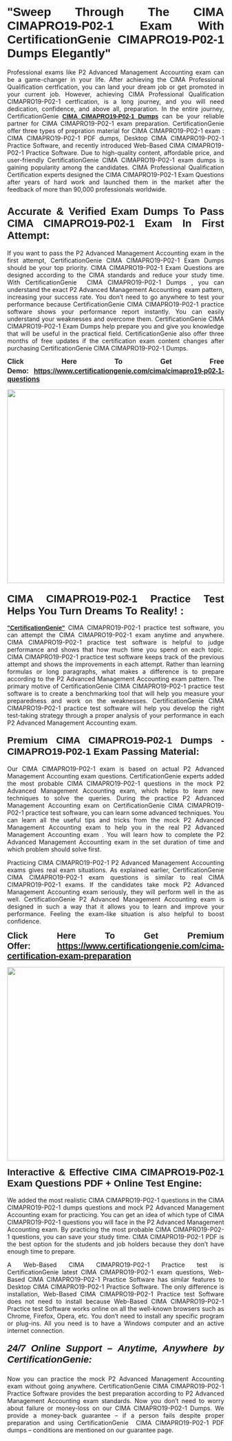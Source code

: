 
<h1 style="text-align: justify;"><span style="font-family:Tahoma,Geneva,sans-serif;"><strong>"Sweep Through The CIMA CIMAPRO19-P02-1 Exam With CertificationGenie CIMAPRO19-P02-1 Dumps Elegantly"</strong></span></h1>

<p style="text-align: justify;">Professional exams like P2 Advanced Management Accounting exam can be a game-changer in your life. After achieving the CIMA Professional Qualification certfication, you can land your dream job or get promoted in your current job. However, achieving CIMA Professional Qualification CIMAPRO19-P02-1 certfication, is a long journey, and you will need dedication, confidence, and above all, preparation. In the entire journey, CertificationGenie <span style="font-family:Tahoma,Geneva,sans-serif;"><strong><a href="https://www.certificationgenie.com/cima/cimapro19-p02-1-questions">CIMA CIMAPRO19-P02-1 Dumps</a></strong></span> can be your reliable partner for CIMA CIMAPRO19-P02-1 exam preparation. CertificationGenie offer three types of prepration material for CIMA CIMAPRO19-P02-1 exam : CIMA CIMAPRO19-P02-1 PDF dumps, Desktop CIMA CIMAPRO19-P02-1 Practice Software, and recently introduced Web-Based CIMA CIMAPRO19-P02-1 Practice Software. Due to high-quality content, affordable price, and user-friendly CertificationGenie CIMA CIMAPRO19-P02-1 exam dumps is gaining popularity among the candidates. CIMA Professional Qualification Certification experts designed the CIMA CIMAPRO19-P02-1 Exam Questions after years of hard work and launched them in the market after the feedback of more than 90,000 professionals worldwide. </p>

<h2 style="text-align: justify;"><span style="font-family:Tahoma,Geneva,sans-serif;"><strong><span style="font-size:24px;">Accurate & Verified Exam Dumps To Pass CIMA CIMAPRO19-P02-1 Exam In First Attempt:</span></strong></span></h2>

<p style="text-align: justify;">If you want to pass the P2 Advanced Management Accounting exam in the first attempt, CertificationGenie CIMA CIMAPRO19-P02-1 Exam Dumps should be your top priority. CIMA CIMAPRO19-P02-1 Exam Questions are designed according to the CIMA standards and reduce your study time. With CertificationGenie  CIMA CIMAPRO19-P02-1 Dumps , you can understand the exact P2 Advanced Management Accounting  exam pattern, increasing your success rate. You don’t need to go anywhere to test your performance because CertificationGenie CIMA CIMAPRO19-P02-1 practice software shows your performance report instantly. You can easily understand your weaknesses and overcome them. CertificationGenie CIMA CIMAPRO19-P02-1 Exam Dumps help prepare you and give you knowledge that will be useful in the practical field. CertificationGenie also offer three months of free updates if the certification exam content changes after purchasing CertificationGenie CIMA CIMAPRO19-P02-1 Dumps.</p>

<p style="text-align: justify;"><span style="font-size:16px;"><span style="font-family:Tahoma,Geneva,sans-serif;"><strong>Click Here To Get Free Demo:</strong></span></span><span style="font-size:20px;"><span style="font-family:Tahoma,Geneva,sans-serif;"><strong> </strong></span></span><span style="font-size:16px;"><span style="font-family:Tahoma,Geneva,sans-serif;"><strong><a href="https://www.certificationgenie.com/cima/cimapro19-p02-1-questions">https://www.certificationgenie.com/cima/cimapro19-p02-1-questions</a></strong></span></span></p>

<p style="text-align: justify;"><a href="https://www.certificationgenie.com/cima/cimapro19-p02-1-questions"><img alt="" src="https://lh3.googleusercontent.com/pw/ACtC-3doDiK9SBBk_UUqL334qseWDG_7JxQKLxHAGtTDipddtog-z9sewKtP3Tk9FwJ0gNHeZL-V2e-wWmrx9eptY3qsjJVeeDHyQ49zt8PKVbyyxKZUZKZ5pdO7XyZJXuUkyF5LfCWL-4CYe1RXSTYxofc8=w1169-h657-no?authuser=0" style="width: 100%; height: 450px;" /></a></p>

<h3 style="text-align: justify;"><span style="font-family:Tahoma,Geneva,sans-serif;"><strong><span style="font-size:24px;">CIMA CIMAPRO19-P02-1 Practice Test Helps You Turn Dreams To Reality! :</span></strong></span></h3>

<p style="text-align: justify;"><a href="https://www.certificationgenie.com/"><span style="font-family:Tahoma,Geneva,sans-serif;"><strong>"CertificationGenie"</strong></span></a> CIMA CIMAPRO19-P02-1 practice test software, you can attempt the CIMA CIMAPRO19-P02-1 exam anytime and anywhere. CIMA CIMAPRO19-P02-1 practice test software is helpful to judge performance and shows that how much time you spend on each topic. CIMA CIMAPRO19-P02-1 practice test software keeps track of the previous attempt and shows the improvements in each attempt. Rather than learning formulas or long paragraphs, what makes a difference is to prepare according to the P2 Advanced Management Accounting exam pattern. The primary motive of CertificationGenie CIMA CIMAPRO19-P02-1 practice test software is to create a benchmarking tool that will help you measure your preparedness and work on the weaknesses. CertificationGenie CIMA CIMAPRO19-P02-1 practice test software will help you develop the right test-taking strategy through a proper analysis of your performance in each P2 Advanced Management Accounting exam. </p>

<h4 style="text-align: justify;"><span style="font-size:22px;"><span style="font-family:Tahoma,Geneva,sans-serif;"><strong>Premium CIMA CIMAPRO19-P02-1 Dumps - CIMAPRO19-P02-1 Exam Passing Material:</strong></span></span></h4>

<p style="text-align: justify;">Our CIMA CIMAPRO19-P02-1 exam is based on actual P2 Advanced Management Accounting exam questions. CertificationGenie experts added the most probable CIMA CIMAPRO19-P02-1 questions in the mock P2 Advanced Management Accounting exam, which helps to learn new techniques to solve the queries. During the practice P2 Advanced Management Accounting exam on CertificationGenie CIMA CIMAPRO19-P02-1 practice test software, you can learn some advanced techniques. You can learn all the useful tips and tricks from the mock P2 Advanced Management Accounting exam to help you in the real P2 Advanced Management Accounting exam . You will learn how to complete the P2 Advanced Management Accounting exam in the set duration of time and which problem should solve first. </p>

<p style="text-align: justify;">Practicing CIMA CIMAPRO19-P02-1 P2 Advanced Management Accounting exams gives real exam situations. As explained earlier, CertificationGenie CIMA CIMAPRO19-P02-1 exam questions is similar to real CIMA CIMAPRO19-P02-1 exams. If the candidates take mock P2 Advanced Management Accounting exam seriously, they will perform well in the as well. CertificationGenie P2 Advanced Management Accounting exam is designed in such a way that it allows you to learn and improve your performance. Feeling the exam-like situation is also helpful to boost confidence.</p>

<p style="text-align: justify;"><strong><span style="font-size:20px;"><span style="font-family:Tahoma,Geneva,sans-serif;">Click Here To Get Premium Offer:</span> <span style="font-family:Tahoma,Geneva,sans-serif;"><a href="https://www.certificationgenie.com/cima-certification-exam-preparation">https://www.certificationgenie.com/cima-certification-exam-preparation</a></span></span></strong></p>

<p style="text-align: justify;"><a href="https://www.certificationgenie.com/cima/cimapro19-p02-1-questions"><img alt="" src="https://lh3.googleusercontent.com/pw/ACtC-3cZqdDxTJx_5ZCEhhAHXbNBvJ04vc7KUmxf8GDtJTvJ7xJyqw25cBMtqs6Fpw9jpxQeVcnFkF0MeaEp-CbFBkMiza-pKS581jOmJ0YmLw8yI0m2Dd1IRQWe8k1g53utssITZPMGVwen879nqYE17F56=w1168-h657-no?authuser=0" style="width: 100%; height: 450px;" /></a></p>

<p style="text-align: justify;"><span style="font-size:22px;"><span style="font-family:Tahoma,Geneva,sans-serif;"><strong>Interactive & Effective CIMA CIMAPRO19-P02-1 Exam Questions PDF + Online Test Engine:</strong></span></span><br />
<br />
We added the most realistic CIMA CIMAPRO19-P02-1 questions in the CIMA CIMAPRO19-P02-1 dumps questions and mock P2 Advanced Management Accounting exam for practicing. You can get an idea of which type of CIMA CIMAPRO19-P02-1 questions you will face in the P2 Advanced Management Accounting exam. By practicing the most probable CIMA CIMAPRO19-P02-1 questions, you can save your study time. CIMA CIMAPRO19-P02-1 PDF is the best option for the students and job holders because they don’t have enough time to prepare. </p>

<p style="text-align: justify;">A Web-Based CIMA CIMAPRO19-P02-1 Practice test is CertificationGenie latest CIMA CIMAPRO19-P02-1 exam questions, Web-Based CIMA CIMAPRO19-P02-1 Practice Software has similar features to Desktop CIMA CIMAPRO19-P02-1 Practice Software. The only difference is installation, Web-Based CIMA CIMAPRO19-P02-1 Practice test Software does not need to install because Web-Based CIMA CIMAPRO19-P02-1 Practice test Software works online on all the well-known browsers such as Chrome, Firefox, Opera, etc. You don’t need to install any specific program or plug-ins. All you need is to have a Windows computer and an active internet connection. </p>

<h5 style="text-align: justify;"><span style="font-family:Tahoma,Geneva,sans-serif;"><span style="font-size:22px;"><strong>24/7 Online Support – Anytime, Anywhere by CertificationGenie:</strong></span></span></h5>

<p style="text-align: justify;">Now you can practice the mock P2 Advanced Management Accounting exam without going anywhere. CertificationGenie CIMA CIMAPRO19-P02-1 Practice Software provides the best preparation according to P2 Advanced Management Accounting exam standards. Now you don’t need to worry about failure or money-loss on our CIMA CIMAPRO19-P02-1 Dumps. We provide a money-back guarantee – if a person fails despite proper preparation and using CertificationGenie  CIMA CIMAPRO19-P02-1 PDF dumps – conditions are mentioned on our guarantee page.</p>
